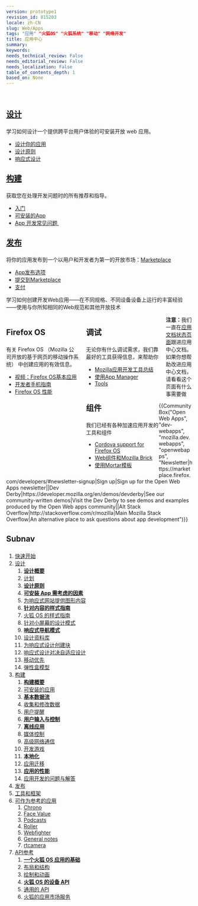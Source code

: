 ```yaml
---
version: prototype1
revision_id: 815203
locale: zh-CN
slug: Web/Apps
tags: "应用" "火狐OS" "火狐系统" "移动" "网络开发"
title: 应用中心
summary: 
keywords: 
needs_technical_review: False
needs_editorial_review: False
needs_localization: False
table_of_contents_depth: 1
based_on: None
---
```

<p> </p>

<div id="sect1" class="initial-steps clear">
<div class="panel">
<h2 id=".E8.AE.BE.E8.AE.A1" class="section-design" style="margin-bottom: 20px; line-height: 30px; "><a href="https://developer.mozilla.org/en-US/docs/Web/Apps/Design">设计</a></h2>

<p>学习如何设计一个提供跨平台用户体验的可安装开放 web 应用。</p>

<ul class="no-bullets">
 <li><a href="https://developer.mozilla.org/en-US/Apps/Design/Planning_your_app">设计你的应用</a></li>
 <li><a href="https://developer.mozilla.org/en-US/docs/Web/Apps/Design/Design_Principles">设计原则</a></li>
 <li><a href="https://developer.mozilla.org/en-US/Apps/app_layout/responsive_design_building_blocks">响应式设计</a></li>
</ul>
</div>

<div class="panel">
<h2 id=".E6.9E.84.E5.BB.BA" class="section-build" style="margin-bottom: 20px; line-height: 30px; "><a href="https://developer.mozilla.org/en-US/docs/Web/Apps/Build">构建</a></h2>

<p>获取您在处理开发问题时的所有推荐和指导。</p>

<ul class="no-bullets">
 <li><a href="https://developer.mozilla.org/en-US/Apps/Quickstart">入门</a></li>
 <li><a href="https://developer.mozilla.org/en-US/Apps/Build/installable_apps">可安装的App</a></li>
 <li><a href="https://developer.mozilla.org/en-US/Apps/Developing/App_development_FAQ">App 开发常见问题 </a></li>
</ul>
</div>

<div class="panel">
<h2 id=".E5.8F.91.E5.B8.83" class="section-publish" style="margin-bottom: 20px; line-height: 30px; "><a href="https://developer.mozilla.org/en-US/docs/Mozilla/Marketplace">发布</a></h2>

<p>将你的应用发布到一个以用户和开发者为第一的开放市场：<a href="https://developer.mozilla.org/en-US/Marketplace">Marketplace</a></p>

<ul class="no-bullets">
 <li><a href="https://developer.mozilla.org/en-US/Marketplace/Publishing/Publish_options">App发布选项</a></li>
 <li><a href="https://developer.mozilla.org/en-US/Marketplace/Submission/Submitting_an_app">提交到Marketplace</a></li>
 <li><a href="https://developer.mozilla.org/en-US/Marketplace/Monetization">支付</a></li>
</ul>
</div>
</div>

<div class="summary">
<p><span class="seoSummary" style="padding-top: 0px; padding-right: 0px; padding-bottom: 0px; padding-left: 0px; border-top-width: 0px; border-right-width: 0px; border-bottom-width: 0px; border-left-width: 0px; ">学习如何创建开发Web应用——在不同规格、不同设备设备上运行的丰富经验——使用与你所知相同的Web规范和其他开放技术</span></p>
</div>

<div class="column-container">
<div class="column-4" style="margin-right: 19px; width: 197px; float: left; ">
<h2 id="Firefox_OS" style="margin-bottom: 20px; line-height: 30px; ">Firefox OS</h2>

<p>有关 Firefox OS （Mozilla 公司开放的基于网页的移动操作系统） 中创建应用的有效信息。 </p>

<ul>
 <li><a href="https://developer.mozilla.org/en-US/Firefox_OS/Screencast_series:_App_Basics_for_Firefox_OS">视频：Firefox OS基本应用</a></li>
 <li><a href="https://developer.mozilla.org/en-US/Firefox_OS/Developer_phone_guide">开发者手机指南</a></li>
 <li><a href="https://developer.mozilla.org/en-US/Apps/Build/Performance/Firefox_OS_performance_testing">Firefox OS 性能</a></li>
</ul>
</div>

<div class="column-4" style="margin-right: 19px; width: 197px; float: left; ">
<h2 id=".E8.B0.83.E8.AF.95" style="margin-bottom: 20px; line-height: 30px; ">调试</h2>

<p>无论你有什么调试需求，我们靠最好的工具获得信息，来帮助你</p>

<ul>
 <li><a href="https://developer.mozilla.org/en-US/Apps/Tools_and_frameworks/App_developer_tools">Mozilla应用开发工具总结</a></li>
 <li><a href="https://developer.mozilla.org/en-US/Firefox_OS/Using_the_App_Manager">使用App Manager</a></li>
 <li><a href="https://developer.mozilla.org/en-US/docs/Tools">Tools</a></li>
</ul>
</div>

<div class="column-4" style="width: 197px; float: left; ">
<h2 id=".E7.BB.84.E4.BB.B6" style="margin-bottom: 20px; line-height: 30px; ">组件</h2>

<p>我们已经有各种加速应用开发的工具和组件</p>

<ul>
 <li><a href="https://developer.mozilla.org/en-US/Apps/Tools_and_frameworks/Cordova_support_for_Firefox_OS">Cordova support for Firefox OS</a></li>
 <li><a href="https://developer.mozilla.org/en-US/Apps/Tools_and_frameworks/Web_components">Web组件和Mozilla Brick</a></li>
 <li><a href="https://developer.mozilla.org/en-US/docs/Web/Apps/Developing/App_templates">使用Mortar模板</a></li>
</ul>
</div>
</div>

<div class="note">
<p><strong>注意：</strong>我们一直在<a href="https://developer.mozilla.org/en-US/docs/MDN/Doc_status/Apps">应用文档状态页面</a>跟进应用中心文档。如果你想帮助改进应用中心文档，请看看这个页面有什么事需要做</p>
</div>

<p>{{CommunityBox("Open Web Apps", "dev-webapps", "mozilla.dev.webapps", "openwebapps", "Newsletter|https://marketplace.firefox.com/developers/#newsletter-signup|Sign up|Sign up for the Open Web Apps newsletter||Dev Derby|https://developer.mozilla.org/en/demos/devderby|See our community-written demos|Visit the Dev Derby to see demos and examples produced by the Open Web apps community||Alt Stack Overflow|http://stackoverflow.com/r/mozilla|Main Mozilla Stack Overflow|An alternative place to ask questions about app development")}}</p>

<h2 id="Subnav" style="margin-bottom: 20px; line-height: 30px; ">Subnav</h2>

<ol>
 <li><a href="https://developer.mozilla.org/en-US/Apps/Quickstart">快速开始</a></li>
 <li><a href="https://developer.mozilla.org/en-US/Apps/Design" title="Information regarding app and interface design practices.">设计</a>
  <ol>
   <li><strong><a href="https://developer.mozilla.org/en-US/Apps/Design">设计概要</a></strong></li>
   <li><a href="https://developer.mozilla.org/en-US/Apps/Design/Planning_your_app">计划</a></li>
   <li><strong><a href="https://developer.mozilla.org/en-US/Apps/Design/Design_Principles">设计原则</a></strong></li>
   <li><strong><a href="https://developer.mozilla.org/en-US/Apps/Design/Installed_app_considerations">可安装 App 需考虑的因素</a></strong></li>
   <li><a href="https://developer.mozilla.org/en-US/Apps/Design/Graphics_for_responsive_sites">为响应式网站提供图形内容</a></li>
   <li><strong><a href="https://developer.mozilla.org/en-US/Apps/Design/Content">针对内容的样式指南</a></strong></li>
   <li><a href="http://www.mozilla.org/en-US/styleguide/products/firefox-os/">火狐 OS 的样式指南</a></li>
   <li><a href="https://developer.mozilla.org/en-US/Apps/Design/Patterns">针对小屏幕的设计模式</a></li>
   <li><strong><a href="https://developer.mozilla.org/en-US/Apps/Design/Responsive_Navigation_Patterns">响应式导航模式</a></strong></li>
   <li><a href="https://developer.mozilla.org/en-US/Apps/Design/Design_asset_library">设计资料库</a></li>
   <li><a href="https://developer.mozilla.org/en-US/Apps/app_layout/responsive_design_building_blocks">为响应式设计创建块</a></li>
   <li><a href="https://developer.mozilla.org/en-US/Apps/app_layout/Responsive_design_versus_adaptive_design">响应式设计对决自适应设计</a></li>
   <li><a href="https://developer.mozilla.org/en-US/Apps/app_layout/Mobile_first">移动优先</a></li>
   <li><a href="https://developer.mozilla.org/en-US/docs/Web/Guide/CSS/Flexible_boxes">弹性盒模型</a></li>
  </ol>
 </li>
 <li><a href="https://developer.mozilla.org/en-US/Apps/Build" title="This section contains documentation about building app functionality, with HTML5 and device APIs (WebAPIs).">构建</a>
  <ol>
   <li><strong><a href="https://developer.mozilla.org/en-US/Apps/Build">构建概要</a></strong></li>
   <li><a href="https://developer.mozilla.org/en-US/Apps/Build/installable_apps">可安装的应用</a></li>
   <li><strong><a href="https://developer.mozilla.org/en-US/Apps/Build/Basic_data_flow">基本数据流</a></strong></li>
   <li><a href="https://developer.mozilla.org/en-US/Apps/Build/gather_and_modify_data">收集和修改数据</a></li>
   <li><a href="https://developer.mozilla.org/en-US/Apps/Build/User_notifications">用户提醒</a></li>
   <li><strong><a href="https://developer.mozilla.org/en-US/Apps/Build/User_input_methods">用户输入与控制</a></strong></li>
   <li><strong><a href="https://developer.mozilla.org/en-US/Apps/Build/Offline">离线应用</a></strong></li>
   <li><a href="https://developer.mozilla.org/en-US/Apps/Build/Manipulating_media">媒体控制</a></li>
   <li><a href="https://developer.mozilla.org/en-US/Apps/Build/Advanced_network_communication">高级网络通信</a></li>
   <li><a href="https://developer.mozilla.org/en-US/docs/Games">开发游戏</a></li>
   <li><strong><a href="https://developer.mozilla.org/en-US/Apps/Build/Localization">本地化</a></strong></li>
   <li><a href="https://developer.mozilla.org/en-US/Apps/Build/Porting">应用迁移</a></li>
   <li><strong><a href="https://developer.mozilla.org/en-US/Apps/Build/Performance">应用的性能</a></strong></li>
   <li><a href="https://developer.mozilla.org/en-US/Apps/Build/App_development_FAQ">应用开发的问题与解答</a></li>
  </ol>
 </li>
 <li><a href="https://developer.mozilla.org/en-US/Marketplace">发布</a></li>
 <li><a href="https://developer.mozilla.org/en-US/Apps/Tools_and_frameworks">工具和框架</a></li>
 <li><a href="https://developer.mozilla.org/en-US/Apps/Reference_apps">可作为参考的应用</a>
  <ol>
   <li><a href="https://developer.mozilla.org/en-US/Apps/Reference_apps/Chrono">Chrono</a></li>
   <li><a href="https://developer.mozilla.org/en-US/Apps/Reference_apps/Face_value">Face Value</a></li>
   <li><a href="https://developer.mozilla.org/en-US/Apps/Reference_apps/Podcasts">Podcasts</a></li>
   <li><a href="https://developer.mozilla.org/en-US/Apps/Reference_apps/Roller">Roller</a></li>
   <li><a href="https://developer.mozilla.org/en-US/Apps/Reference_apps/Webfighter">Webfighter</a></li>
   <li><a href="https://developer.mozilla.org/en-US/Apps/Reference_apps/General_notes">General notes</a></li>
   <li><a href="https://developer.mozilla.org/en-US/Apps/Reference_apps/rtcamera">rtcamera</a></li>
  </ol>
 </li>
 <li><a href="https://developer.mozilla.org/en-US/Apps/Reference">API参考</a>
  <ol>
   <li><strong><a href="https://developer.mozilla.org/en-US/Apps/Reference/Foundation_of_a_Firefox_OS_app">一个火狐 OS 应用的基础</a></strong></li>
   <li><a href="https://developer.mozilla.org/en-US/Apps/Reference/Layout_and_structure">布局和结构</a></li>
   <li><a href="https://developer.mozilla.org/en-US/Apps/Reference/Drawing_and_animation">绘制和动画</a></li>
   <li><strong><a href="https://developer.mozilla.org/en-US/Apps/Reference/Firefox_OS_device_APIs">火狐 OS 的设备 API</a></strong></li>
   <li><a href="https://developer.mozilla.org/en-US/Apps/Reference/General_Web_APIs">通用的 API</a></li>
   <li><a href="https://developer.mozilla.org/en-US/Apps/Reference/Firefox_Marketplace_services">火狐的应用市场服务</a></li>
  </ol>
 </li>
</ol>

<p> </p>

